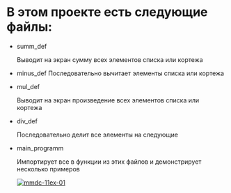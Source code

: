 # В этом проекте есть следующие файлы:
* summ_def 
  
  Выводит на экран сумму всех элементов списка или кортежа
* minus_def
  Последовательно вычитает элементы списка или кортежа 
* mul_def
  
  Выводит на экран произведение всех элементов списка или кортежа
* div_def
  
  Последовательно делит все элементы на следующие
* main_programm
  
  Импортирует все в функции из этих файлов и демонстрирует несколько примеров
  
  <a href="https://ibb.co/0mKn5PZ"><img src="https://i.ibb.co/JmqcZX2/mmdc-11ex-01.jpg" alt="mmdc-11ex-01" border="0"></a>
